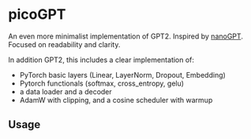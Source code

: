 # picoGPT

An even more minimalist implementation of GPT2. Inspired by [nanoGPT](https://github.com/karpathy/nanoGPT/). Focused on readability and clarity.

In addition GPT2, this includes a clear implementation of:

- PyTorch basic layers (Linear, LayerNorm, Dropout, Embedding)
- Pytorch functionals (softmax, cross_entropy, gelu)
- a data loader and a decoder
- AdamW with clipping, and a cosine scheduler with warmup

## Usage